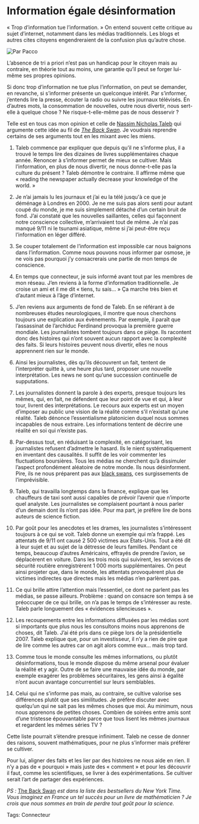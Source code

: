 # Information égale désinformation

« Trop d’information tue l’information. » On entend souvent cette critique au sujet d’internet, notamment dans les médias traditionnels. Les blogs et autres cites citoyens engendreraient de la confusion plus qu’autre chose.

![Par Pacco](http://blog.tcrouzet.comhttps://tcrouzet.com/images_tc/20070831pacco.gif)

L’absence de tri a priori n’est pas un handicap pour le citoyen mais au contraire, en théorie tout au moins, une garantie qu’il peut se forger lui-même ses propres opinions.

Si donc trop d’information ne tue plus l’information, on peut se demander, en revanche, si s’informer présente un quelconque intérêt. Par s’informer, j’entends lire la presse, écouter la radio ou suivre les journaux télévisés. En d’autres mots, la consommation de nouvelles, outre nous divertir, nous sert-elle à quelque chose ? Ne risque-t-elle-même pas de nous desservir ?

Telle est en tous cas mon opinion et celle de [Nassim Nicholas Taleb](http://www.fooledbyrandomness.com/) qui argumente cette idée au fil de [*The Back Swan*](http://www.amazon.fr/Black-Swan-Impact-Highly-Improbable/dp/1400063515/ref=pd_bbs_sr_1). Je voudrais reprendre certains de ses arguments tout en les mixant avec les miens.

1. Taleb commence par expliquer que depuis qu’il ne s’informe plus, il a trouvé le temps lire des dizaines de livres supplémentaires chaque année. Renoncer à s’informer permet de mieux se cultiver. Mais l’information, en plus de nous divertir, ne nous donne-t-elle pas la culture du présent ? Taleb démontre le contraire. Il affirme même que « reading the newspaper actually decrease your knowledge of the world. »

2. Je n’ai jamais lu les journaux et j’ai eu la télé jusqu'à ce que je déménage à Londres en 2000. Je ne me suis pas alors senti pour autant coupé du monde, je me suis simplement détaché d’un certain bruit de fond. J’ai constaté que les nouvelles saillantes, celles qui façonnent notre conscience collective, m’arrivaient tout de même. Je n’ai pas manqué 9/11 ni le tsunami asiatique, même si j’ai peut-être reçu l’information en léger différé.

3. Se couper totalement de l’information est impossible car nous baignons dans l’information. Comme nous pouvons nous informer par osmose, je ne vois pas pourquoi j’y consacrerais une partie de mon temps de conscience.

4. En temps que connecteur, je suis informé avant tout par les membres de mon réseau. J’en reviens à la forme d’information traditionnelle. Je croise un ami et il me dit « tiens, tu sais… » Ça marche très bien et d’autant mieux à l’âge d’internet.

5. J’en reviens aux arguments de fond de Taleb. En se référant à de nombreuses études neurologiques, il montre que nous cherchons toujours une explication aux évènements. Par exemple, il paraît que l’assassinat de l’archiduc Ferdinand provoqua la première guerre mondiale. Les journalistes tombent toujours dans ce piège. Ils racontent donc des histoires qui n’ont souvent aucun rapport avec la complexité des faits. Si leurs histoires peuvent nous divertir, elles ne nous apprennent rien sur le monde.

6. Ainsi les journalistes, dès qu’ils découvrent un fait, tentent de l’interpréter quitte à, une heure plus tard, proposer une nouvelle interprétation. Les news ne sont qu’une succession continuelle de supputations.

7. Les journalistes donnent la parole à des experts, presque toujours les mêmes, qui, en fait, ne défendent que leur point de vue et qui, à leur tour, livrent des interprétations. Le recours aux experts est un moyen d’imposer au public une vision de la réalité comme s’il n’existait qu’une réalité. Taleb dénonce l’essentialisme platonicien duquel nous sommes incapables de nous extraire. Les informations tentent de décrire une réalité en soi qui n’existe pas.

8. Par-dessus tout, en réduisant la complexité, en catégorisant, les journalistes refusent d’admettre le hasard. Ils le nient systématiquement en inventant des causalités. Il suffit de les voir commenter les fluctuations boursières. Tous les médias ne cherchent qu’à dissimuler l’aspect profondément aléatoire de notre monde. Ils nous désinforment. Pire, ils ne nous préparent pas aux [black swans](http://blog.tcrouzet.com/2006/07/17/l%e2%80%99irresponsabilite-des-politiques/), ces surgissements de l’imprévisible.

9. Taleb, qui travailla longtemps dans la finance, explique que les chauffeurs de taxi sont aussi capables de prévoir l’avenir que n’importe quel analyste. Les journalistes se complaisent pourtant à nous parler d’un demain dont ils n’ont pas idée. Pour ma part, je préfère lire de bons auteurs de science fiction.

10. Par goût pour les anecdotes et les drames, les journalistes s’intéressent toujours à ce qui se voit. Taleb donne un exemple qui m’a frappé. Les attentats de 9/11 ont causé 2 500 victimes aux États-Unis. Tout a été dit à leur sujet et au sujet de la détresse de leurs familles. Pendant ce temps, beaucoup d’autres Américains, effrayés de prendre l’avion, se déplacèrent en voiture. Dans les trois mois qui suivirent, les services de sécurité routière enregistrèrent 1 000 morts supplémentaires. On peut ainsi projeter que, dans le monde, les attentats provoquèrent plus de victimes indirectes que directes mais les médias n’en parlèrent pas.

11. Ce qui brille attire l’attention mais l’essentiel, ce dont ne parlent pas les médias, se passe ailleurs. Problème : quand on consacre son temps à se préoccuper de ce qui brille, on n’a pas le temps de s’intéresser au reste. Taleb parle longuement des « évidences silencieuses ».

12. Les recoupements entre les informations diffusées par les médias sont si importants que plus nous les consultons moins nous apprenons de choses, dit Taleb. J’ai été pris dans ce piège lors de la présidentielle 2007. Taleb explique que, pour un investisseur, il n’y a rien de pire que de lire comme les autres car on agit alors comme eux… mais trop tard.

13. Comme tous le monde consulte les mêmes informations, ou plutôt désinformations, tous le monde dispose du même arsenal pour évaluer la réalité et y agir. Outre de se faire une mauvaise idée du monde, par exemple exagérer les problèmes sécuritaires, les gens ainsi à égalité n’ont aucun avantage concurrentiel sur leurs semblables.

14. Celui qui ne s’informe pas mais, au contraire, se cultive valorise ses différences plutôt que ses similitudes. Je préfère discuter avec quelqu’un qui ne sait pas les mêmes choses que moi. Au minimum, nous nous apprenons de petites choses. Combien de soirées entre amis sont d’une tristesse épouvantable parce que tous lisent les mêmes journaux et regardent les mêmes séries TV ?

Cette liste pourrait s’étendre presque infiniment. Taleb ne cesse de donner des raisons, souvent mathématiques, pour ne plus s’informer mais préférer se cultiver.

Pour lui, aligner des faits et les lier par des histoires ne nous aide en rien. Il n’y a pas de « pourquoi » mais juste des « comment » et pour les découvrir il faut, comme les scientifiques, se livrer à des expérimentations. Se cultiver serait l’art de partager des expériences.

*PS :* [The Back Swan](http://www.amazon.fr/Black-Swan-Impact-Highly-Improbable/dp/1400063515/ref=pd_bbs_sr_1) *est dans la liste des bestsellers du New York Time. Vous imaginez en France un tel succès pour un livre de mathématicien ? Je crois que nous sommes en train de perdre tout goût pour la science.*

Tags: Connecteur